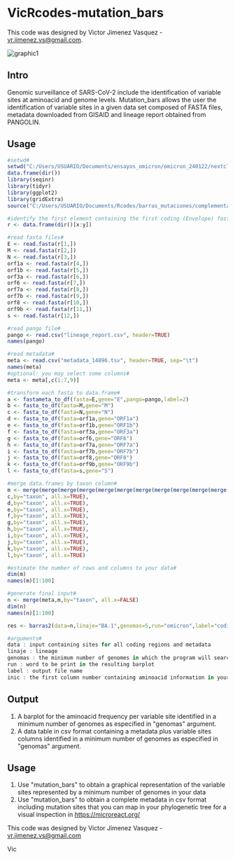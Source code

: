 # VicRcodes-mutation_bars


This code was designed by Victor Jimenez Vasquez - vr.jimenez.vs@gmail.com.

![graphic1](https://user-images.githubusercontent.com/89874227/156581714-857a724b-d9fd-4abf-a4df-84b5e8c1cfda.jpg)

## Intro

Genomic surveillance of SARS-CoV-2 include the identification of variable sites at aminoacid and genome levels. Mutation_bars allows the user the identification of variable sites in a given data set composed of FASTA files, metadata downloaded from GISAID and lineage report obtained from PANGOLIN. 

## Usage 
```r
#setwd#
setwd("C:/Users/USUARIO/Documents/ensayos_omicron/omicron_240122/nextclade_omicron")
data.frame(dir())
library(seqinr)
library(tidyr)
library(ggplot2)
library(gridExtra)
source("C:/Users/USUARIO/Documents/Rcodes/barras_mutaciones/complementario/convert_improved.R")

#identify the first element containing the first coding (Envelope) fasta file (x) and the last element containing the last coding (Spike) fasta file (y)#
r <- data.frame(dir()[x:y])

#read fasta files#
E <- read.fasta(r[1,])
M <- read.fasta(r[2,])
N <- read.fasta(r[3,])
orf1a <- read.fasta(r[4,])
orf1b <- read.fasta(r[5,])
orf3a <- read.fasta(r[6,])
orf6 <- read.fasta(r[7,])
orf7a <- read.fasta(r[8,])
orf7b <- read.fasta(r[9,])
orf8 <- read.fasta(r[10,])
orf9b <- read.fasta(r[11,])
s <- read.fasta(r[12,])

#read pango file#
pango <- read.csv("lineage_report.csv", header=TRUE)
names(pango)

#read metadata#
meta <- read.csv("metadata_14896.tsv", header=TRUE, sep="\t")
names(meta)
#optional: you may select some columns#
meta <- meta[,c(1:7,9)]

#transform each fasta to data.frame#
a <- fastameta_to_df(fasta=E,gene="E",pango=pango,label=2)
b <- fasta_to_df(fasta=M,gene="M")
c <- fasta_to_df(fasta=N,gene="N")
d <- fasta_to_df(fasta=orf1a,gene="ORF1a")
e <- fasta_to_df(fasta=orf1b,gene="ORF1b")
f <- fasta_to_df(fasta=orf3a,gene="ORF3a")
g <- fasta_to_df(fasta=orf6,gene="ORF6")
h <- fasta_to_df(fasta=orf7a,gene="ORF7a")
i <- fasta_to_df(fasta=orf7b,gene="ORF7b")
j <- fasta_to_df(fasta=orf8,gene="ORF8")
k <- fasta_to_df(fasta=orf9b,gene="ORF9b")
l <- fasta_to_df(fasta=s,gene="S")

#merge data.frames by taxon column#
m <- merge(merge(merge(merge(merge(merge(merge(merge(merge(merge(merge(a,b,by="taxon", all.x=TRUE),
c,by="taxon", all.x=TRUE),
d,by="taxon", all.x=TRUE),
e,by="taxon", all.x=TRUE),
f,by="taxon", all.x=TRUE),
g,by="taxon", all.x=TRUE),
h,by="taxon", all.x=TRUE),
i,by="taxon", all.x=TRUE),
j,by="taxon", all.x=TRUE),
k,by="taxon", all.x=TRUE),
l,by="taxon", all.x=TRUE)

#estimate the number of rows and columns to your data#
dim(m)
names(m)[1:100]

#generate final input#
n <- merge(meta,m,by="taxon", all.x=FALSE)
dim(n)
names(n)[1:100]

res <- barras2(data=n,linaje="BA.1",genomas=5,run="omicron",label="coding",inic=21)

#arguments#
data : input containing sites for all coding regions and metadata
linaje : lineage
genomas : the minimum number of genomes in which the program will search for variable sites in your input
run : word to be print in the resulting barplot
label : output file name 
inic : the first column number containing aminoacid information in your input
```

## Output
1. A barplot for the aminoacid frequency per variable site identified in a minimum number of genomes as especified in "genomas" argument. 
2. A data table in csv format containing a metadata plus variable sites columns identified in a minimum number of genomes as especified in "genomas" argument. 
 
## Usage
1. Use "mutation_bars" to obtain a graphical representation of the variable sites represented by a minimum number of genomes in your data
2. Use "mutation_bars" to obtain a complete metadata in csv format including mutation sites that you can map in your phylogenetic tree for a visual inspection in https://microreact.org/ 

This code was designed by Victor Jimenez Vasquez - vr.jimenez.vs@gmail.com 

Vic
